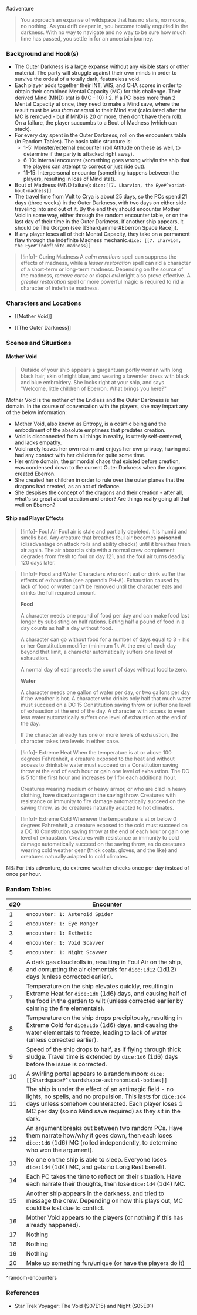 #adventure 

>You approach an expanse of wildspace that has no stars, no moons, no nothing. As you drift deeper in, you become totally engulfed in the darkness. With no way to navigate and no way to be sure how much time has passed, you settle in for an uncertain journey.

### Background and Hook(s)

- The Outer Darkness is a large expanse without any visible stars or other material. The party will struggle against their own minds in order to survive the ordeal of a totally dark, featureless void.
- Each player adds together their INT, WIS, and CHA scores in order to obtain their combined Mental Capacity (MC) for this challenge. Their derived Mind (MND) stat is (MC - 10)  / 2. If a PC loses more than 2 Mental Capacity at once, they need to make a Mind save, where the result must be *less than or equal to* their Mind stat (calculated after the MC is removed - but if MND is 20 or more, then don't have them roll). On a failure, the player succumbs to a Bout of Madness (which can stack).
- For every day spent in the Outer Darkness, roll on the encounters table (in Random Tables). The basic table structure is:
	 - 1-5: Monster/external encounter (roll Attitude on these as well, to determine if the party is attacked right away).
	 - 6-10: Internal encounter (something goes wrong with/in the ship that the players can attempt to correct or just ride out).
	 - 11-15: Interpersonal encounter (something happens between the players, resulting in loss of Mind stat).
- Bout of Madness (MND failure): `dice:[[7. Lharvion, the Eye#^xoriat-bout-madness]]`
- The travel time from Vult to Crya is about 25 days, so the PCs spend 21 days (three weeks) in the Outer Darkness, with two days on either side traveling into and out of it. By the end they should encounter Mother Void in some way, either through the random encounter table, or on the last day of their time in the Outer Darkness. If another ship appears, it should be The Gorgon (see [[Shardjammer#Eberron Space Race]]).
- If any player loses all of their Mental Capacity, they take on a permanent flaw through the Indefinite Madness mechanic.`dice: [[7. Lharvion, the Eye#^indefinite-madness]]`

> [!info]- Curing Madness
> A *calm emotions* spell can suppress the effects of madness, while a *lesser restoration* spell can rid a character of a short-term or long-term madness. Depending on the source of the madness, *remove curse* or *dispel evil* might also prove effective. A *greater restoration* spell or more powerful magic is required to rid a character of indefinite madness.

### Characters and Locations

- [[Mother Void]]

- [[The Outer Darkness]]

### Scenes and Situations

#### Mother Void

>Outside of your ship appears a gargantuan portly woman with long black hair, skin of night blue, and wearing a lavender dress with black and blue embroidery. She looks right at your ship, and says "Welcome, little children of Eberron. What brings you here?"

Mother Void is the mother of the Endless and the Outer Darkness is her domain. In the course of conversation with the players, she may impart any of the below information:

 - Mother Void, also known as Entropy, is a cosmic being and the embodiment of the absolute emptiness that predates creation. 
 - Void is disconnected from all things in reality, is utterly self-centered, and lacks empathy.
 - Void rarely leaves her own realm and enjoys her own privacy, having not had any contact with her children for quite some time.
 - Her entire domain, the primordial chaos that existed before creation, was condensed down to the current Outer Darkness when the dragons created Eberron.
 - She created her children in order to rule over the outer planes that the dragons had created, as an act of defiance.
 - She despises the concept of the dragons and their creation - after all, what's so great about creation and order? Are things really going all that well on Eberron?

#### Ship and Player Effects

>[!info]- Foul Air
>Foul air is stale and partially depleted. It is humid and smells bad. Any creature that breathes foul air becomes **poisoned** (disadvantage on attack rolls and ability checks) until it breathes fresh air again. The air aboard a ship with a normal crew complement degrades from fresh to foul on day 121, and the foul air turns deadly 120 days later.

>[!info]- Food and Water
>Characters who don't eat or drink suffer the effects of exhaustion (see appendix PH-A). Exhaustion caused by lack of food or water can't be removed until the character eats and drinks the full required amount.
>
>**Food**
>
>A character needs one pound of food per day and can make food last longer by subsisting on half rations. Eating half a pound of food in a day counts as half a day without food.
>
>A character can go without food for a number of days equal to 3 + his or her Constitution modifier (minimum 1). At the end of each day beyond that limit, a character automatically suffers one level of exhaustion.
>
>A normal day of eating resets the count of days without food to zero.
>
>**Water**
>
>A character needs one gallon of water per day, or two gallons per day if the weather is hot. A character who drinks only half that much water must succeed on a DC 15 Constitution saving throw or suffer one level of exhaustion at the end of the day. A character with access to even less water automatically suffers one level of exhaustion at the end of the day.
>
>If the character already has one or more levels of exhaustion, the character takes two levels in either case.

>[!info]- Extreme Heat
>When the temperature is at or above 100 degrees Fahrenheit, a creature exposed to the heat and without access to drinkable water must succeed on a Constitution saving throw at the end of each hour or gain one level of exhaustion. The DC is 5 for the first hour and increases by 1 for each additional hour.
>
>Creatures wearing medium or heavy armor, or who are clad in heavy clothing, have disadvantage on the saving throw. Creatures with resistance or immunity to fire damage automatically succeed on the saving throw, as do creatures naturally adapted to hot climates.

>[!info]- Extreme Cold
>Whenever the temperature is at or below 0 degrees Fahrenheit, a creature exposed to the cold must succeed on a DC 10 Constitution saving throw at the end of each hour or gain one level of exhaustion. Creatures with resistance or immunity to cold damage automatically succeed on the saving throw, as do creatures wearing cold weather gear (thick coats, gloves, and the like) and creatures naturally adapted to cold climates.

NB: For this adventure, do extreme weather checks once per day instead of once per hour.

### Random Tables

| d20 | Encounter                                                                                                                                                                                                                                    |
| --- | -------------------------------------------------------------------------------------------------------------------------------------------------------------------------------------------------------------------------------------------- |
| 1   | `encounter: 1: Asteroid Spider`                                                                                                                                                                                                              |
| 2   | `encounter: 1: Eye Monger`                                                                                                                                                                                                                   |
| 3   | `encounter: 1: Esthetic`                                                                                                                                                                                                                     |
| 4   | `encounter: 1: Void Scavver`                                                                                                                                                                                                                 |
| 5   | `encounter: 1: Night Scavver`                                                                                                                                                                                                                |
| 6   | A dark gas cloud rolls in, resulting in Foul Air on the ship, and corrupting the air elementals for `dice:1d12` (1d12) days (unless corrected earlier).                                                                                      |
| 7   | Temperature on the ship elevates quickly, resulting in Extreme Heat for `dice:1d6` (1d6) days, and causing half of the food in the garden to wilt (unless corrected earlier by calming the fire elementals).                                 |
| 8   | Temperature on the ship drops precipitously, resulting in Extreme Cold for `dice:1d6` (1d6) days, and causing the water elementals to freeze, leading to lack of water (unless corrected earlier).                                           |
| 9   | Speed of the ship drops to half, as if flying through thick sludge. Travel time is extended by `dice:1d6` (1d6) days before the issue is corrected.                                                                                          |
| 10  | A swirling portal appears to a random moon: `dice:[[Shardspace#^shardshapce-astronomical-bodies]]`                                                                                                                                           |
| 11  | The ship is under the effect of an antimagic field - no lights, no spells, and no propulsion. This lasts for `dice:1d4` days unless somehow counteracted. Each player loses 1 MC per day (so no Mind save required) as they sit in the dark. |
| 12  | An argument breaks out between two random PCs. Have them narrate how/why it goes down, then each loses `dice:1d6` (1d6) MC (rolled independently, to determine who won the argument).                                                        |
| 13  | No one on the ship is able to sleep. Everyone loses `dice:1d4` (1d4) MC, and gets no Long Rest benefit.                                                                                                                                      |
| 14  | Each PC takes the time to reflect on their situation. Have each narrate their thoughts, then lose `dice:1d4` (1d4) MC.                                                                                                                       |
| 15  | Another ship appears in the darkness, and tried to message the crew. Depending on how this plays out, MC could be lost due to conflict.                                                                                                      |
| 16  | Mother Void appears to the players (or nothing if this has already happened).                                                                                                                                                                |
| 17  | Nothing                                                                                                                                                                                                                                      |
| 18  | Nothing                                                                                                                                                                                                                                      |
| 19  | Nothing                                                                                                                                                                                                                                      |
| 20  | Make up something fun/unique (or have the players do it)                                                                                                                                                                                     |
^random-encounters

### References

* Star Trek Voyager: The Void (S07E15) and Night (S05E01)
